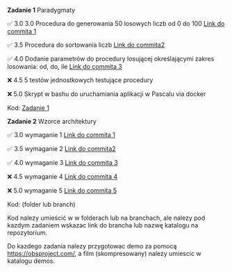 **Zadanie 1** Paradygmaty

:white_check_mark: 3.0 3.0 Procedura do generowania 50 losowych liczb od 0 do 100 [Link do commita 1](https://github.com/JTMalczewski/obiektowe/commit/ce4cc7db0290df364bcff5c4c9d66c816df2d817)

:white_check_mark: 3.5 Procedura do sortowania liczb [Link do commita2 ](https://github.com/JTMalczewski/obiektowe/commit/ce4cc7db0290df364bcff5c4c9d66c816df2d817)

:white_check_mark: 4.0 Dodanie parametrów do procedury losującej określającymi zakres losowania: od, do, ile [Link do commita 3](https://github.com/JTMalczewski/obiektowe/commit/ce4cc7db0290df364bcff5c4c9d66c816df2d817)

:x: 4.5 5 testów jednostkowych testujące procedury

:x: 5.0 Skrypt w bashu do uruchamiania aplikacji w Pascalu via docker


Kod: [Zadanie 1](https://github.com/JTMalczewski/obiektowe/tree/main/Zadanie%201)

**Zadanie 2** Wzorce architektury

:white_check_mark: 3.0 wymaganie 1 [Link do commita 1](https://github.com/kprzystalski/workshop_template/commit/hash)

:white_check_mark: 3.5 wymaganie 2 [Link do commita2 ](https://github.com/kprzystalski/workshop_template/commit/hash)

:white_check_mark: 4.0 wymaganie 3 [Link do commita 3](https://github.com/kprzystalski/workshop_template/commit/hash)

:x: 4.5 wymaganie 4 [Link do commita 4](https://github.com/kprzystalski/workshop_template/commit/hash)

:x: 5.0 wymaganie 5 [Link do commita 5](https://github.com/kprzystalski/workshop_template/commit/hash)


Kod: (folder lub branch)


Kod nalezy umieścić w w folderach lub na branchach, ale nalezy pod kazdym zadaniem wskazac link do brancha lub nazwę katalogu na repozytorium. 

Do kazdego zadania nalezy przygotowac demo za pomocą https://obsproject.com/, a film (skompresowany) nalezy umiescic w katalogu demos.